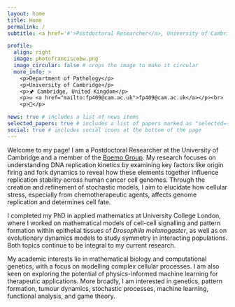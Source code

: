 ```yaml
---
layout: home
title: Home
permalink: /
subtitle: <a href='#'>Postdoctoral Researcher</a>, University of Cambridge.

profile:
  align: right
  image: photofranciscobw.png
  image_circular: false # crops the image to make it circular
  more_info: >
    <p>Department of Pathology</p>
    <p>University of Cambridge</p>
    <p>🖈 Cambridge, United Kingdom</p>
    <p>✉ <a href="mailto:fp409@cam.ac.uk">fp409@cam.ac.uk</a></p><br>
    <p>🍁</p>

news: true # includes a list of news items
selected_papers: true # includes a list of papers marked as "selected={true}"
social: true # includes social icons at the bottom of the page
---
```


Welcome to my page! I am a Postdoctoral Researcher at the University of Cambridge and a member of the [Boemo Group](https://www.boemogroup.org). My research focuses on understanding DNA replication kinetics by examining key factors like origin firing and fork dynamics to reveal how these elements together influence replication stability across human cancer cell genomes. Through the creation and refinement of stochastic models, I aim to elucidate how cellular stress, especially from chemotherapeutic agents, affects genome replication and determines cell fate.

I completed my PhD in applied mathematics at University College London, where I worked on mathematical models of cell-cell signalling and pattern formation within epithelial tissues of _Drosophila melanogaster_, as well as on evolutionary dynamics models to study symmetry in interacting populations. Both topics continue to be integral to my current research.

My academic interests lie in mathematical biology and computational genetics, with a focus on modelling complex cellular processes. I am also keen on exploring the potential of physics-informed machine learning for therapeutic applications. More broadly, I am interested in genetics, pattern formation, tumour dynamics, stochastic processes, machine learning, functional analysis, and game theory.

